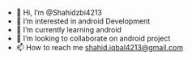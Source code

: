 - 👋 Hi, I’m @Shahidzbi4213
- 👀 I’m interested in android Development
- 🌱 I’m currently learning android
- 💞️ I’m looking to collaborate on android project
- 📫 How to reach me shahid.iqbal4213@gmail.com

<!---
Shahidzbi4213/Shahidzbi4213 is a ✨ special ✨ repository because its `README.md` (this file) appears on your GitHub profile.
You can click the Preview link to take a look at your changes.
--->
